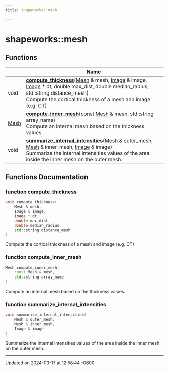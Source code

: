 ```yaml
---
title: shapeworks::mesh

---
```


# shapeworks::mesh



## Functions

|                | Name           |
| -------------- | -------------- |
| void | **[compute_thickness](../Namespaces/namespaceshapeworks_1_1mesh.md#function-compute-thickness)**([Mesh](../Classes/classshapeworks_1_1Mesh.md) & mesh, [Image](../Classes/classshapeworks_1_1Image.md) & image, [Image](../Classes/classshapeworks_1_1Image.md) * dt, double max_dist, double median_radius, std::string distance_mesh)<br>Compute the cortical thickness of a mesh and image (e.g. CT)  |
| [Mesh](../Classes/classshapeworks_1_1Mesh.md) | **[compute_inner_mesh](../Namespaces/namespaceshapeworks_1_1mesh.md#function-compute-inner-mesh)**(const [Mesh](../Classes/classshapeworks_1_1Mesh.md) & mesh, std::string array_name)<br>Compute an internal mesh based on the thickness values.  |
| void | **[summarize_internal_intensities](../Namespaces/namespaceshapeworks_1_1mesh.md#function-summarize-internal-intensities)**([Mesh](../Classes/classshapeworks_1_1Mesh.md) & outer_mesh, [Mesh](../Classes/classshapeworks_1_1Mesh.md) & inner_mesh, [Image](../Classes/classshapeworks_1_1Image.md) & image)<br>Summarize the internal intensities values of the area inside the inner mesh on the outer mesh.  |


## Functions Documentation

### function compute_thickness

```cpp
void compute_thickness(
    Mesh & mesh,
    Image & image,
    Image * dt,
    double max_dist,
    double median_radius,
    std::string distance_mesh
)
```

Compute the cortical thickness of a mesh and image (e.g. CT) 

### function compute_inner_mesh

```cpp
Mesh compute_inner_mesh(
    const Mesh & mesh,
    std::string array_name
)
```

Compute an internal mesh based on the thickness values. 

### function summarize_internal_intensities

```cpp
void summarize_internal_intensities(
    Mesh & outer_mesh,
    Mesh & inner_mesh,
    Image & image
)
```

Summarize the internal intensities values of the area inside the inner mesh on the outer mesh. 





-------------------------------

Updated on 2024-03-17 at 12:58:44 -0600